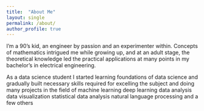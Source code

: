 ```yaml
---
title:  "About Me"
layout: single
permalink: /about/
author_profile: true
---
```


I’m a 90’s kid, an engineer by passion and an experimenter within. Concepts of mathematics intrigued me while growing up, and at an adult stage, the theoretical knowledge led the practical applications at many points in my bachelor’s in electrical engineering.

As a data science student I started learning foundations of data science and gradually built necessary skills required for excelling the subject and doing many projects in the field of machine learning deep learning data analysis data visualization statistical data analysis natural language processing and a few others  
